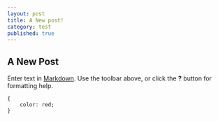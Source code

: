 ```yaml
---
layout: post
title: A New post!
category: test
published: true
---
```

## A New Post

Enter text in [Markdown](http://daringfireball.net/projects/markdown/). Use the toolbar above, or click the **?** button for formatting help.

```
{
	color: red;
}
```

